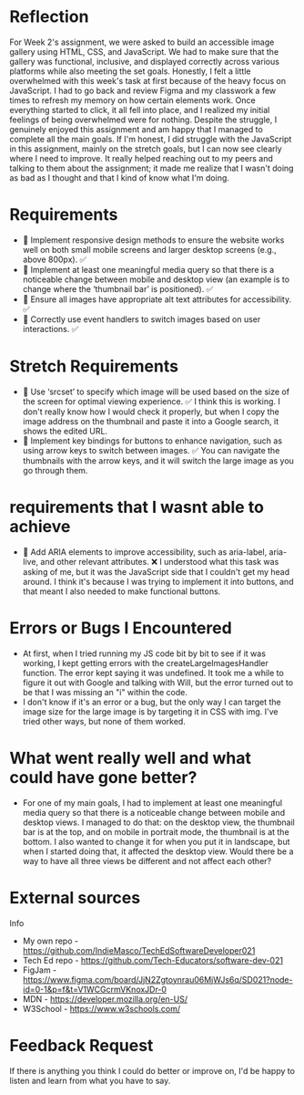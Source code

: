 # Reflection

For Week 2's assignment, we were asked to build an accessible image gallery using HTML, CSS, and JavaScript. We had to make sure that the gallery was functional, inclusive, and displayed correctly across various platforms while also meeting the set goals. Honestly, I felt a little overwhelmed with this week's task at first because of the heavy focus on JavaScript. I had to go back and review Figma and my classwork a few times to refresh my memory on how certain elements work. Once everything started to click, it all fell into place, and I realized my initial feelings of being overwhelmed were for nothing. Despite the struggle, I genuinely enjoyed this assignment and am happy that I managed to complete all the main goals. If I'm honest, I did struggle with the JavaScript in this assignment, mainly on the stretch goals, but I can now see clearly where I need to improve. It really helped reaching out to my peers and talking to them about the assignment; it made me realize that I wasn't doing as bad as I thought and that I kind of know what I'm doing.

# Requirements

- 🎯 Implement responsive design methods to ensure the website works well on both small mobile screens and larger desktop screens (e.g., above 800px). ✅
- 🎯 Implement at least one meaningful media query so that there is a noticeable change between mobile and desktop view (an example is to change where the ‘thumbnail bar’ is positioned). ✅
- 🎯 Ensure all images have appropriate alt text attributes for accessibility. ✅
- 🎯 Correctly use event handlers to switch images based on user interactions. ✅

# Stretch Requirements

- 🏹 Use ‘srcset’ to specify which image will be used based on the size of the screen for optimal viewing experience. ✅ I think this is working. I don't really know how I would check it properly, but when I copy the image address on the thumbnail and paste it into a Google search, it shows the edited URL.
- 🏹 Implement key bindings for buttons to enhance navigation, such as using arrow keys to switch between images. ✅ You can navigate the thumbnails with the arrow keys, and it will switch the large image as you go through them.

# requirements that I wasnt able to achieve

- 🏹 Add ARIA elements to improve accessibility, such as aria-label, aria-live, and other relevant attributes. ❌ I understood what this task was asking of me, but it was the JavaScript side that I couldn't get my head around. I think it's because I was trying to implement it into buttons, and that meant I also needed to make functional buttons.

# Errors or Bugs I Encountered

- At first, when I tried running my JS code bit by bit to see if it was working, I kept getting errors with the createLargeImagesHandler function. The error kept saying it was undefined. It took me a while to figure it out with Google and talking with Will, but the error turned out to be that I was missing an "i" within the code.
- I don't know if it's an error or a bug, but the only way I can target the image size for the large image is by targeting it in CSS with img. I've tried other ways, but none of them worked.

# What went really well and what could have gone better?

- For one of my main goals, I had to implement at least one meaningful media query so that there is a noticeable change between mobile and desktop views. I managed to do that: on the desktop view, the thumbnail bar is at the top, and on mobile in portrait mode, the thumbnail is at the bottom. I also wanted to change it for when you put it in landscape, but when I started doing that, it affected the desktop view. Would there be a way to have all three views be different and not affect each other?

# External sources

Info

- My own repo - https://github.com/IndieMasco/TechEdSoftwareDeveloper021
- Tech Ed repo - https://github.com/Tech-Educators/software-dev-021
- FigJam - https://www.figma.com/board/JjN2Zgtoynrau06MjWJs6q/SD021?node-id=0-1&p=f&t=V1WCGcrmVKnoxJDr-0
- MDN - https://developer.mozilla.org/en-US/
- W3School - https://www.w3schools.com/

# Feedback Request

If there is anything you think I could do better or improve on, I'd be happy to listen and learn from what you have to say.
